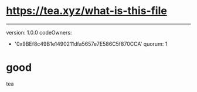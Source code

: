 # https://tea.xyz/what-is-this-file
---
version: 1.0.0
codeOwners:
  - '0x9BEf8c49B1e1490211dfa5657e7E586C5f870CCA'
quorum: 1
# good
tea
